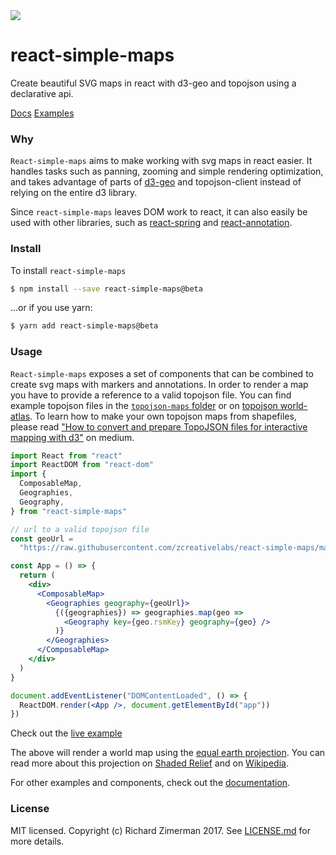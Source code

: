 
<img src="https://img.shields.io/bundlephobia/minzip/react-simple-maps@beta?color=%2328cb95&label=gzip" />

# react-simple-maps
Create beautiful SVG maps in react with d3-geo and topojson using a declarative api.

[Docs](https://www.react-simple-maps.io/docs/getting-started/)
[Examples](https://www.react-simple-maps.io/examples/)

### Why

`React-simple-maps` aims to make working with svg maps in react easier. It handles tasks such as panning, zooming and simple rendering optimization, and takes advantage of parts of [d3-geo](https://github.com/d3/d3-geo) and topojson-client instead of relying on the entire d3 library.

Since `react-simple-maps` leaves DOM work to react, it can also easily be used with other libraries, such as [react-spring](https://github.com/react-spring/react-spring) and [react-annotation](https://github.com/susielu/react-annotation/).

### Install

To install `react-simple-maps`

```bash
$ npm install --save react-simple-maps@beta
```

...or if you use yarn:

```bash
$ yarn add react-simple-maps@beta
```

### Usage

`React-simple-maps` exposes a set of components that can be combined to create svg maps with markers and annotations. In order to render a map you have to provide a reference to a valid topojson file. You can find example topojson files in the [`topojson-maps` folder](https://github.com/zcreativelabs/react-simple-maps/tree/master/topojson-maps) or on [topojson world-atlas](https://github.com/topojson/world-atlas). To learn how to make your own topojson maps from shapefiles, please read ["How to convert and prepare TopoJSON files for interactive mapping with d3"](https://hackernoon.com/how-to-convert-and-prepare-topojson-files-for-interactive-mapping-with-d3-499cf0ced5f) on medium.

```jsx
import React from "react"
import ReactDOM from "react-dom"
import {
  ComposableMap,
  Geographies,
  Geography,
} from "react-simple-maps"

// url to a valid topojson file
const geoUrl =
  "https://raw.githubusercontent.com/zcreativelabs/react-simple-maps/master/topojson-maps/world-110m.json"

const App = () => {
  return (
    <div>
      <ComposableMap>
        <Geographies geography={geoUrl}>
          {({geographies}) => geographies.map(geo =>
            <Geography key={geo.rsmKey} geography={geo} />
          )}
        </Geographies>
      </ComposableMap>
    </div>
  )
}

document.addEventListener("DOMContentLoaded", () => {
  ReactDOM.render(<App />, document.getElementById("app"))
})
```

Check out the [live example](https://codesandbox.io/s/basic-map-wvlol)

The above will render a world map using the [equal earth projection](https://observablehq.com/@d3/equal-earth). You can read more about this projection on [Shaded Relief](http://shadedrelief.com/ee_proj/) and on [Wikipedia](https://en.wikipedia.org/wiki/Equal_Earth_projection).

For other examples and components, check out the [documentation](https://www.react-simple-maps.io/docs/getting-started).

### License
MIT licensed. Copyright (c) Richard Zimerman 2017. See [LICENSE.md](https://github.com/zcreativelabs/react-simple-maps/blob/master/LICENSE) for more details.

